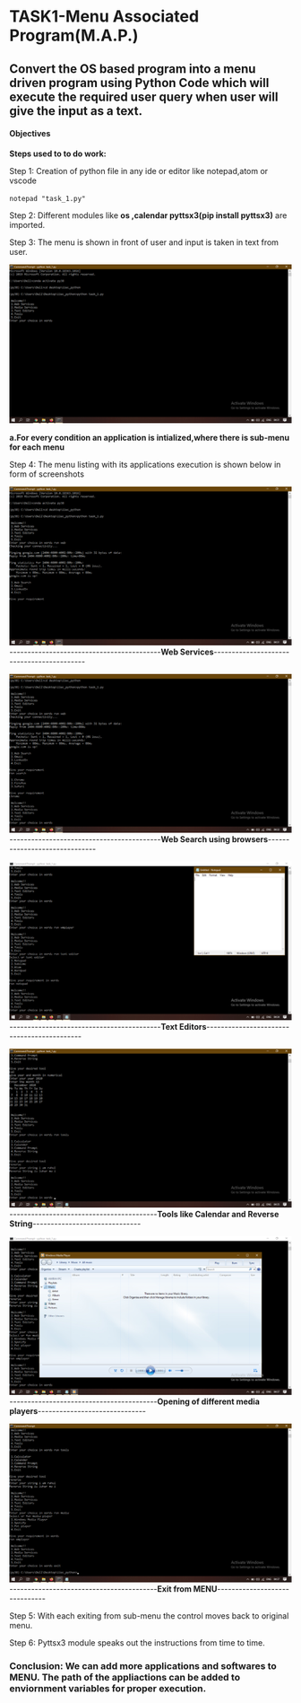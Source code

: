 #   TASK1-Menu Associated Program(M.A.P.) 
## Convert the OS based program into a menu driven program using Python Code which will execute the required user query when user will give the input as a text.
#### Objectives

**Steps used to to do work:**

Step 1: Creation of python file in any ide or editor like notepad,atom or vscode

`notepad "task_1.py"`

Step 2: Different modules like **os ,calendar pyttsx3(pip install pyttsx3)** are imported.

Step 3:  The menu is shown in front of user and input is taken in text from user.

![](/Screenshot%20(263).png)
  
  **a.For every condition an application is intialized,where there is sub-menu for each menu**

Step 4: The menu listing with its applications execution is shown below in form of screenshots

![Web Services](/Screenshot%20(264).png)
------------------------------------------**Web Services**------------------------------------------

![](/Screenshot%20(265).png)
------------------------------------------**Web Search using browsers**------------------------------

![](/Screenshot%20(266).png)
------------------------------------------**Text Editors**-------------------------------------------

![](/Screenshot%20(268).png)
-----------------------------------------**Tools like Calendar and Reverse String**------------------------------

![](/Screenshot%20(269).png)
-----------------------------------------**Opening of different media players**------------------------------

![](/Screenshot%20(270).png)
-----------------------------------------**Exit from MENU**------------------------------

Step 5: With each exiting from sub-menu the control moves back to original menu.

Step 6: Pyttsx3 module speaks out the instructions from time to time.


### Conclusion: We can add more applications and softwares to MENU. The path of the appliactions can be added to enviornment variables for proper execution.
